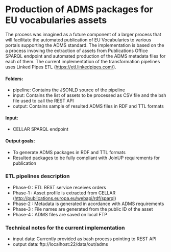 # Production of ADMS packages for EU vocabularies assets

The process was imagined as a future component of a larger process that will facilitate the automated publication of EU Vocabularies to various portals supporting the ADMS standard.
The implementation is based on the a process invoving the extraction of assets from Publications Office SPARQL endpoint and automated production of the ADMS metadata files for each of them.
The current implementation of the transformation pipelines uses Linked Pipes ETL (https://etl.linkedpipes.com/).


#### **Folders:** 
* pipeline: Contains the JSONLD source of the pipeline
* input: Contains the list of assets to be processed as CSV file and the bsh file used to call the REST API
* output: Contains sample of resulted ADMS files in RDF and TTL formats


#### **Input:** 
* CELLAR SPARQL endpoint
  
#### **Output goals:**
* To generate ADMS packages in RDF and TTL formats
* Resulted packages to be fully compliant with JoinUP requirements for publication

### ETL pipelines description
* Phase-0 : ETL REST service receives orders
* Phase-1 : Asset profile is extracted from CELLAR (http://publications.europa.eu/webapi/rdf/sparql)
* Phase-2 : Metadata is generated in acordance with ADMS requirements
* Phase-3 : File names are generated from the public ID of the asset
* Phase-4 : ADMS files are saved on local FTP


### Technical notes for the current implementation
* input data: Currently provided as bash process pointing to REST API
* output data: ftp://localhost:22/data/out/adms
 
